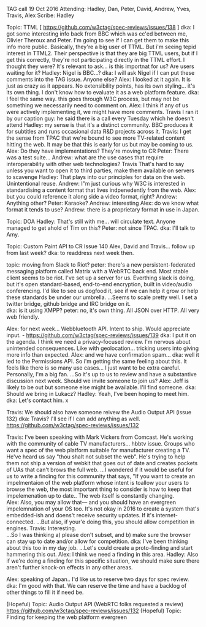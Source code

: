 TAG call 19 Oct 2016
Attending: Hadley, Dan, Peter, David, Andrew, Yves, Travis, Alex
Scribe: Hadley

Topic: TTML
[ https://github.com/w3ctag/spec-reviews/issues/138 ]
dka: I got some interesting info back from BBC which was cc'ed between me, Olivier Theroux and Peter. I'm going to see if I can get them to make this info more public.  Basically, they're a big user of TTML. But i'm seeing tepid interest in TTML2. Their perspective is that they are big TTML users, but if I get this correctly, they're not participating directly in the TTML effort. I thought they were?  It's relevant to ask... is this importnat for us? Are users waiting for it?
Hadley: Nigel is BBC...? 
dka:  I will ask Nigel if I can put these comments into the TAG issue. Anyone else?
Alex: I looked at it again. It is just as crazy as it appears. No extensibility points, has its own styling... it's its own thing. I don't know how to evaluate it as a web platform feature.
dka: I feel the same way. this goes through W3C process, but may not be something we necessarily need to comment on.
Alex: I think if any of us were actively implementing it, we might have more comments.
Travis I ran it by our caption guy: he said there is a call every Tuesday which he doesn't attend
Hadley: my sense is that it's a distinct community.  BBC produces it for subtitles and runs occasional data R&D projects across it.
Travis: I get the sense from TPAC that we're bound to see more TV-related content hitting the web.  It may be that this is early for us but may be coming to us.
Alex: Do they have implementations? They're moving to CR
Peter: There was a test suite...
Andrew: what are the use cases that require interoperability with other web technologies?
Travis That's hard to say unless you want to open it to third parties, make them available on servers to scavenge
Hadley: That plays into our principles for data on the web. Unintentional reuse.
Andrew: I"m just curious why W3C is interested in standardising a content format that lives indpenedently from the web.
Alex: but you could reference it along side a video format, right?
Andrew: Anything other?
Peter: Karaoke?
Andrew: interesting
Alex: do we know what format it tends to use? 
Andrew: there is a proprietary format in use in Japan.

Topic: DOA
Hadley: That's still with me... will circulate text.  Anyone managed to get ahold of Tim on this?
Peter: not since TPAC.
dka: I'll talk to Amy.

Topic: Custom Paint API to CR
Issue 140
Alex, David and Travis... follow up from last week?
dka: to readdress next week then.


topic: moving from Slack to Riot?
peter: there's a new persistent-federated messaging platform called Matrix with a WebRTC back end.  Most stable client seems to be riot. I've set up a server for us.  Everthing slack is doing, but it's open standard-based, end-to-end encryption, built in video/audio conferencing.  I'd like to see us dogfood it, see if we can help it grow or help these standards be under our umbrella.
...Seems to scale pretty well. I set a twitter bridge, github bridge and IRC bridge on it.  
dka: is it using XMPP?
peter: no, it's own thing. All JSON over HTTP.  All very web friendly.


Alex: for next week... Webbluetooth API. Intent to ship. Would appreciate input.  - https://github.com/w3ctag/spec-reviews/issues/139
dka: I put it on the agenda. I think we need a privacy-focused review.  I'm nervous about unintended consequences. Like with geolocation... tricking users into giving more info than expected. 
Alex: and we have confirmation spam...
dka: well it led to the Permissions API. So i'm getting the same feeling about this. It feels like there is so many use cases... I just want to be extra careful.  Personally, I'm a big fan. 
...So it's up to us to review and have a substantive discussion next week. Should we invite someone to join us?
Alex: Jeff is likely to be out but someone else might be available. I'll find someone.
dka: Should we bring in Lukacz?
Hadley: Yeah, I've been hoping to meet him. 
dka: Let's contact him. x

Travis: We should also have someone reivew the Audio Output API (issue 132)
dka: Travis? I'll see if I can add anything as well.
https://github.com/w3ctag/spec-reviews/issues/132

Travis: I've been speaking with Mark Vickers from Comcast. He's working with the community of cable TV manufacturers... hbbtv issue. Groups who want a spec of the web platform suitable for manufacturer creating a TV. He've heard us say "thou shalt not subset the web". He's trying to help them not ship a version of webkit that goes out of date and creates pockets of UAs that can't brows the full web. 
...I wondered if it would be useful for us to write a finding for this community that says, "If you want to create an impelmentaion of the web platform whose intent is toallow your users to browse the web, the most important thing to consider is how to keep that impelemenation up to date.. The web itself is constantly changing.  
Alex: Also, you may allow that— and you should have an evergreen impelemnation of your OS too.  It's not okay in 2016 to create a system that's embedded-ish and doens't receive security updates. If it's internet-connected. 
...But also, if your'e doing this, you should allow competition in engines.
Travis: Interesting.  
...So I was thinking a) please don't subset, and b) make sure the browser can stay up to date and/or allow for competition.
dka: I've been thinking about this too in my day job.
...Let's could create a proto-finding and start hammering this out.
Alex: I think we need a finding in this area.
Hadley: Also if we're doing a finding for this specific situation, we should make sure there aren't further knock-on effects in any other areas. 

Alex: speaking of Japan.. I'd like us to reserve two days for spec review.
dka: I'm good with that. We can reserve the time and have a backlog of other things to fill it if need be.




(Hopeful) Topic: Audio Output API (WebRTC folks requested a review) https://github.com/w3ctag/spec-reviews/issues/132
(Hopeful) Topic: Finding for keeping the web platform evergreen
